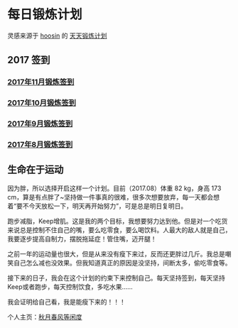# 每日锻炼计划

灵感来源于 [hoosin](https://github.com/hoosin) 的 [天天锻炼计划](https://github.com/hoosin/EveryDaySport)

## 2017 签到

<h3><a href="2017/11">2017年11月锻炼签到</a></h3>

<h3><a href="2017/10">2017年10月锻炼签到</a></h3>

<h3><a href="2017/09">2017年9月锻炼签到</a></h3>

<h3><a href="2017/08">2017年8月锻炼签到</a></h3>

## 生命在于运动

因为胖，所以选择开启这样一个计划。目前（2017.08）体重 82 kg，身高 173 cm，算是有点胖了~坚持做一件事真的很难，很多次想要放弃，每一天都会想着“要不今天放松一下，明天再开始努力”，可是总是明日复明日。

跑步减脂，Keep增肌。这是我的两个目标，我想要努力达到他。但是对一个吃货来说总是控制不住自己的嘴，要么吃零食，要么喝饮料。人最大的敌人就是自己，我要逐步提高自制力，摆脱拖延症！管住嘴，迈开腿！

之前一年的运动量也很大，但是从来没有瘦下来过，反而还更胖过几斤。我总是嘲笑自己怎么减也没效果。但我知道真正的原因是没坚持，间断太多，偷吃零食等。

接下来的日子，我会在这个计划的约束下来控制自己。每天坚持签到，每天坚持Keep或者跑步，每天控制饮食，多吃水果……

我会证明给自己看，我是能瘦下来的！！！

个人主页：<a href="http://renkaigis.com/" target="_blank">秋月春风等闲度</a>